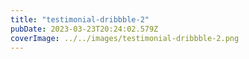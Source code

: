 ```yaml
---
title: "testimonial-dribbble-2"
pubDate: 2023-03-23T20:24:02.579Z
coverImage: ../../images/testimonial-dribbble-2.png
---
```

